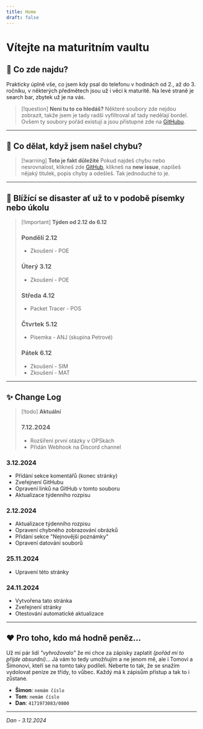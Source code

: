 ```yaml
---
title: Home
draft: false
---
```

 
# Vítejte na maturitním vaultu

## 🌿 Co zde najdu?
Prakticky úplně vše, co jsem kdy psal do telefonu v hodinách od 2., až do 3. ročníku, v některých předmětech jsou už i věci k maturitě. Na levé straně je search bar, zbytek už je na vás.
> [!question] **Není tu to co hledáš?**
> Některé soubory zde nejdou zobrazit, takže jsem je tady radši vyfiltroval ať tady nedělají bordel. Ovšem ty soubory pořád existují a jsou přístupné zde na [GitHubu](https://github.com/ARCL01/quartz).

---

## 🐛 Co dělat, když jsem našel chybu?
> [!warning] **Toto je fakt důležité**
Pokud najdeš chybu nebo nesrovnalost, klikneš zde [GitHub](https://github.com/ARCL01/quartz/issues), klikneš na **new issue**, napíšeš nějaký titulek, popis chyby a odešleš. Tak jednoduché to je.

---

## 📓 Blížící se disaster ať už to v podobě písemky nebo úkolu
> [!important] **Týden od 2.12 do 6.12**
> ### Pondělí 2.12
> - Zkoušení - POE
> ### Úterý 3.12
> - Zkoušení - POE
> ### Středa 4.12
> - Packet Tracer - POS
> ### Čtvrtek 5.12
> - Písemka - ANJ (skupina Petrové)
> ### Pátek 6.12
> - Zkoušení - SIM
> - Zkoušení - MAT

---

## ✨ Change Log
> [!todo] **Aktuální**
> ### 7.12.2024
> - Rozšíření první otázky v OPSkách
> - Přidán Webhook na Discord channel

### 3.12.2024
- Přídání sekce komentářů (konec stránky)
- Zveřejnení GitHubu
- Opravení linků na GitHub v tomto souboru
- Aktualizace týdenního rozpisu

### 2.12.2024
- Aktualizace týdenního rozpisu
- Opravení chybného zobrazování obrázků
- Přidání sekce "Nejnovější poznámky"
- Opravení datování souborů

### 25.11.2024
- Upravení této stránky

### 24.11.2024
- Vytvořena tato stránka
- Zveřejnení stránky
- Otestování automatické aktualizace
---

## ❤️ Pro toho, kdo má hodně peněz...

Už mi pár lidí _"vyhrožovalo"_ že mi chce za zápisky zaplatit *(pořád mi to přijde absurdní)*... Já vám to tedy umožňujím a ne jenom mě, ale i Tomovi a Šimonovi, kteří se na tomto taky podíleli. Neberte to tak, že se snažím vydolovat peníze ze třídy, to vůbec. Každý má k zápisům přístup a tak to i zůstane.

- **Šimon**: `nemám číslo`
- **Tom**: `nemám číslo`
- **Dan**: `4171973083/0800`

---

_Dan - 3.12.2024_
